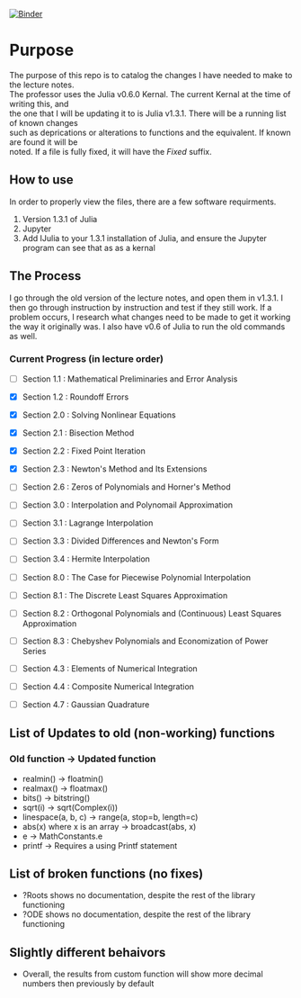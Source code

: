 [![Binder](https://mybinder.org/badge_logo.svg)](https://mybinder.org/v2/gh/joecrase/MATH435_Spring2020/master)

# Purpose
The purpose of this repo is to catalog the changes I have needed to make to the lecture notes.  
The professor uses the Julia v0.6.0 Kernal. The current Kernal at the time of writing this, and  
the one that I will be updating it to is Julia v1.3.1. There will be a running list of known changes  
such as deprications or alterations to functions and the equivalent. If known are found it will be  
noted. If a file is fully fixed, it will have the _Fixed_ suffix.

## How to use
In order to properly view the files, there are a few software requirments.
1) Version 1.3.1 of Julia
2) Jupyter
3) Add IJulia to your 1.3.1 installation of Julia, and ensure the Jupyter program can see that as 
	as a kernal

## The Process
I go through the old version of the lecture notes, and open them in v1.3.1. I then go through instruction by instruction and test if they still work. If a problem occurs, I research what changes need to be made to get it working the way it originally was. I also have v0.6 of Julia to run the old commands as well. 

### Current Progress (in lecture order)
- [ ] Section 1.1 : Mathematical Preliminaries and Error Analysis
- [x] Section 1.2 : Roundoff Errors
- [x] Section 2.0 : Solving Nonlinear Equations
- [x] Section 2.1 : Bisection Method
- [x] Section 2.2 : Fixed Point Iteration
- [x] Section 2.3 : Newton's Method and Its Extensions
- [ ] Section 2.6 : Zeros of Polynomials and Horner's Method
- [ ] Section 3.0 : Interpolation and Polynomail Approximation
- [ ] Section 3.1 : Lagrange Interpolation
- [ ] Section 3.3 : Divided Differences and Newton's Form
- [ ] Section 3.4 : Hermite Interpolation
- [ ] Section 8.0 : The Case for Piecewise Polynomial Interpolation
- [ ] Section 8.1 : The Discrete Least Squares Approximation
- [ ] Section 8.2 : Orthogonal Polynomials and (Continuous) Least Squares Approximation
- [ ] Section 8.3 : Chebyshev Polynomials and Economization of Power Series
- [ ] Section 4.3 : Elements of Numerical Integration
- [ ] Section 4.4 : Composite Numerical Integration
- [ ] Section 4.7 : Gaussian Quadrature


## List of Updates to old (non-working) functions
### Old function -> Updated function
- realmin() -> floatmin()
- realmax() -> floatmax()
- bits() -> bitstring()
- sqrt(i) -> sqrt(Complex(i))
- linespace(a, b, c) -> range(a, stop=b, length=c)
- abs(x) where x is an array -> broadcast(abs, x)
- e -> MathConstants.e
- printf -> Requires a using Printf statement


## List of broken functions (no fixes)
- ?Roots shows no documentation, despite the rest of the library functioning
- ?ODE shows no documentation, despite the rest of the library functioning  

## Slightly different behaivors
- Overall, the results from custom function will show more decimal numbers then previously by default

